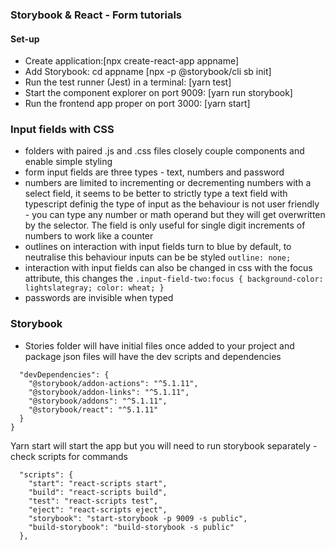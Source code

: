 ### Storybook & React - Form tutorials

#### Set-up

- Create application:[npx create-react-app appname]
- Add Storybook:
  cd appname [npx -p @storybook/cli sb init]
- Run the test runner (Jest) in a terminal:
  [yarn test]
- Start the component explorer on port 9009:
  [yarn run storybook]
- Run the frontend app proper on port 3000:
  [yarn start]

### Input fields with CSS

- folders with paired .js and .css files closely couple components and enable simple styling
- form input fields are three types - text, numbers and password
- numbers are limited to incrementing or decrementing numbers with a select field, it seems to be better to strictly type a text field with typescript definig the type of input as the behaviour is not user friendly - you can type any number or math operand but they will get overwritten by the selector. The field is only useful for single digit increments of numbers to work like a counter
- outlines on interaction with input fields turn to blue by default, to neutralise this behaviour inputs can be be styled `outline: none;`
- interaction with input fields can also be changed in css with the focus attribute, this changes the `.input-field-two:focus { background-color: lightslategray; color: wheat; }`
- passwords are invisible when typed

### Storybook

- Stories folder will have initial files once added to your project and package json files will have the dev scripts and dependencies

```
  "devDependencies": {
    "@storybook/addon-actions": "^5.1.11",
    "@storybook/addon-links": "^5.1.11",
    "@storybook/addons": "^5.1.11",
    "@storybook/react": "^5.1.11"
  }
}
```

Yarn start will start the app but you will need to run storybook separately - check scripts for commands

```
  "scripts": {
    "start": "react-scripts start",
    "build": "react-scripts build",
    "test": "react-scripts test",
    "eject": "react-scripts eject",
    "storybook": "start-storybook -p 9009 -s public",
    "build-storybook": "build-storybook -s public"
  },
```
